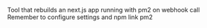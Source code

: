 Tool that rebuilds an next.js app running with pm2 on webhook call
Remember to configure settings and npm link pm2
